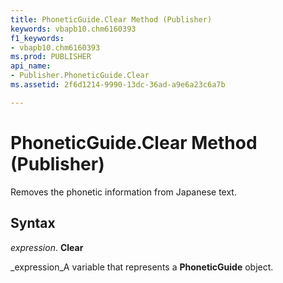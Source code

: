 ```yaml
---
title: PhoneticGuide.Clear Method (Publisher)
keywords: vbapb10.chm6160393
f1_keywords:
- vbapb10.chm6160393
ms.prod: PUBLISHER
api_name:
- Publisher.PhoneticGuide.Clear
ms.assetid: 2f6d1214-9990-13dc-36ad-a9e6a23c6a7b

---
```



# PhoneticGuide.Clear Method (Publisher)

Removes the phonetic information from Japanese text.


## Syntax

 _expression_. **Clear**

 _expression_A variable that represents a  **PhoneticGuide** object.


